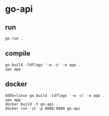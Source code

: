 # go-api

## run
```shell
go run .
```

## compile
```shell
go build -ldflags '-w -s' -o app .
upx app
```

## docker
```shell
GOOS=linux go build -ldflags '-w -s' -o app .
upx app
docker build -t go-api .
docker run -it -p 8080:8080 go-api
```
